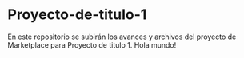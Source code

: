 # Proyecto-de-titulo-1
En este repositorio se subirán los avances y archivos del proyecto de Marketplace para Proyecto de titulo 1.
Hola mundo!
